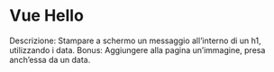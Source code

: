 Vue Hello
===
Descrizione:
Stampare a schermo un messaggio all’interno di un h1, utilizzando i data.
Bonus:
Aggiungere alla pagina un’immagine, presa anch’essa da un data.